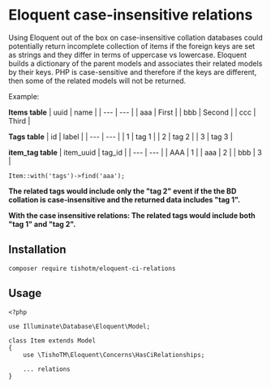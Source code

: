 # Eloquent case-insensitive relations

Using Eloquent out of the box on case-insensitive collation databases could potentially return incomplete collection of items
if the foreign keys are set as strings and they differ in terms of uppercase vs lowercase.
Eloquent builds a dictionary of the parent models and associates their related models by their keys.
PHP is case-sensitive and therefore if the keys are different, then some of the related models will not be returned.

Example:

**Items table**
| uuid | name |
| --- | --- |
| aaa | First |
| bbb | Second |
| ccc | Third |

**Tags table**
| id | label |
| --- | --- |
| 1 | tag 1 |
| 2 | tag 2 |
| 3 | tag 3 |

**item_tag table**
| item_uuid | tag_id |
| --- | --- |
| AAA | 1 |
| aaa | 2 |
| bbb | 3 |

`Item::with('tags')->find('aaa');`

**The related tags would include only the "tag 2" event if the the BD collation is case-insensitive and the returned data includes "tag 1".**

**With the case insensitive relations: The related tags would include both "tag 1" and "tag 2".**

## Installation

`composer require tishotm/eloquent-ci-relations`

## Usage

```
<?php

use Illuminate\Database\Eloquent\Model;

class Item extends Model
{
    use \TishoTM\Eloquent\Concerns\HasCiRelationships;

    ... relations
}
```
